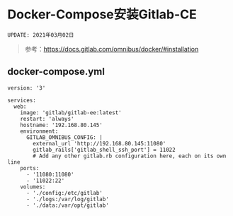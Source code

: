 # Docker-Compose安装Gitlab-CE
`UPDATE: 2021年03月02日`

> 参考：https://docs.gitlab.com/omnibus/docker/#installation

## docker-compose.yml
```
version: '3'

services:
  web:
    image: 'gitlab/gitlab-ee:latest'
    restart: 'always'
    hostname: '192.168.80.145'
    environment:
      GITLAB_OMNIBUS_CONFIG: |
        external_url 'http://192.168.80.145:11080'
        gitlab_rails['gitlab_shell_ssh_port'] = 11022
        # Add any other gitlab.rb configuration here, each on its own line
    ports:
      - '11080:11080'
      - '11022:22'
    volumes:
      - './config:/etc/gitlab'
      - './logs:/var/log/gitlab'
      - './data:/var/opt/gitlab'
```